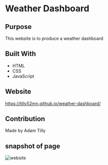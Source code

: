 # Weather Dashboard

## Purpose
This website is to produce a weather dashboard

## Built With
* HTML
* CSS
* JavaScript

## Website
https://tilly52mn.github.io/weather-dashboard/

## Contribution
Made by Adam Tilly

## snapshot of page
![website](https://user-images.githubusercontent.com/88518686/135377647-a011c5a4-a8c7-4f1c-9fa9-d6706c290336.PNG)
